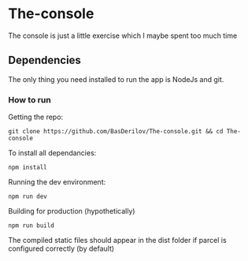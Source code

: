 # The-console

The console is just a little exercise which I maybe spent too much time

## Dependencies

The only thing you need installed to run the app is NodeJs and git.

### How to run 

Getting the repo:

 `git clone https://github.com/BasDerilov/The-console.git && cd The-console`

To install all dependancies:

 `npm install`

Running the dev environment:

 `npm run dev`

Building for production (hypothetically)

 `npm run build`

The compiled static files should appear in the dist folder if parcel is configured correctly (by default)

